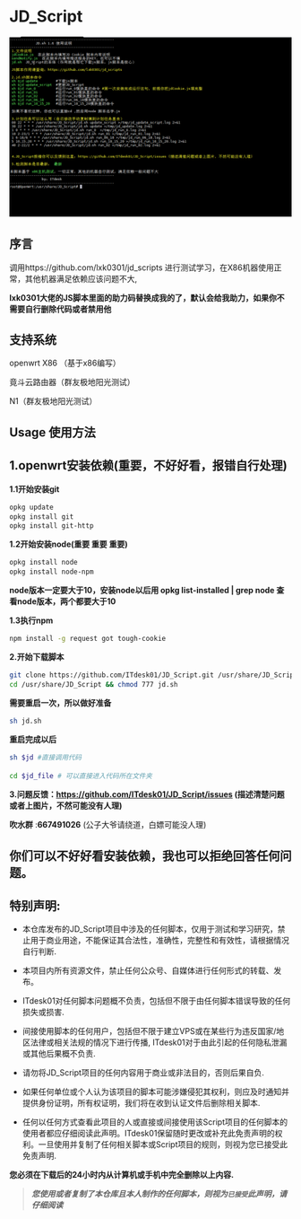 # JD_Script
![JD_Script](doc/JD_Script.png)
## 序言
   调用https://github.com/lxk0301/jd_scripts 进行测试学习，在X86机器使用正常，其他机器满足依赖应该问题不大,
   
   **lxk0301大佬的JS脚本里面的助力码替换成我的了，默认会给我助力，如果你不需要自行删除代码或者禁用他**

## 支持系统
openwrt X86 （基于x86编写）

竟斗云路由器（群友极地阳光测试）

N1（群友极地阳光测试）

## Usage 使用方法
## 1.openwrt安装依赖(重要，不好好看，报错自行处理)
**1.1开始安装git**
```sh
opkg update
opkg install git 
opkg install git-http
```
**1.2开始安装node(重要 重要 重要)**
```sh
opkg install node
opkg install node-npm
```
**node版本一定要大于10，安装node以后用 opkg list-installed | grep node 查看node版本，两个都要大于10**

**1.3执行npm**
```sh
npm install -g request got tough-cookie
```


**2.开始下载脚本**
```sh
git clone https://github.com/ITdesk01/JD_Script.git /usr/share/JD_Script
cd /usr/share/JD_Script && chmod 777 jd.sh 
```
**需要重启一次，所以做好准备**
```sh
sh jd.sh 
```
**重启完成以后**
```sh
sh $jd #直接调用代码

cd $jd_file # 可以直接进入代码所在文件夹
```

**3.问题反馈：https://github.com/ITdesk01/JD_Script/issues (描述清楚问题或者上图片，不然可能没有人理)**

**吹水群** :**667491026** (公子大爷请绕道，白嫖可能没人理)

## 你们可以不好好看安装依赖，我也可以拒绝回答任何问题。


## 特别声明:

* 本仓库发布的JD_Script项目中涉及的任何脚本，仅用于测试和学习研究，禁止用于商业用途，不能保证其合法性，准确性，完整性和有效性，请根据情况自行判断.

* 本项目内所有资源文件，禁止任何公众号、自媒体进行任何形式的转载、发布。

* ITdesk01对任何脚本问题概不负责，包括但不限于由任何脚本错误导致的任何损失或损害.

* 间接使用脚本的任何用户，包括但不限于建立VPS或在某些行为违反国家/地区法律或相关法规的情况下进行传播, ITdesk01对于由此引起的任何隐私泄漏或其他后果概不负责.

* 请勿将JD_Script项目的任何内容用于商业或非法目的，否则后果自负.

* 如果任何单位或个人认为该项目的脚本可能涉嫌侵犯其权利，则应及时通知并提供身份证明，所有权证明，我们将在收到认证文件后删除相关脚本.

* 任何以任何方式查看此项目的人或直接或间接使用该Script项目的任何脚本的使用者都应仔细阅读此声明。ITdesk01保留随时更改或补充此免责声明的权利。一旦使用并复制了任何相关脚本或Script项目的规则，则视为您已接受此免责声明.

 **您必须在下载后的24小时内从计算机或手机中完全删除以上内容.**  </br>
> ***您使用或者复制了本仓库且本人制作的任何脚本，则视为`已接受`此声明，请仔细阅读***
